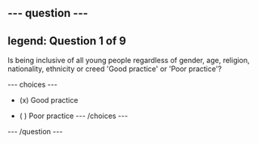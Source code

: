 --- question ---
---
legend: Question 1 of 9
---

Is being inclusive of all young people regardless of gender, age, religion, nationality, ethnicity or creed 'Good practice' or 'Poor practice'?

--- choices ---
- (x) Good practice

- ( ) Poor practice
--- /choices ---

--- /question ---
